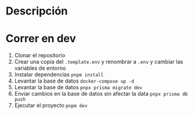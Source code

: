 # Descripción

# Correr en dev

1. Clonar el repositorio
2. Crear una copia del ```.template.env``` y renombrar a ```.env``` y cambiar las variables de entorno
3. Instalar dependencias ```pnpm install```
4. Levantar la base de datos ```docker-compose up -d```
5. Levantar la base de datos ```pnpx prisma migrate dev```
6. Enviar cambios en la base de datos sin afectar la data ```pnpx prisma db push```
6. Ejecutar el proyecto ```pnpm dev```